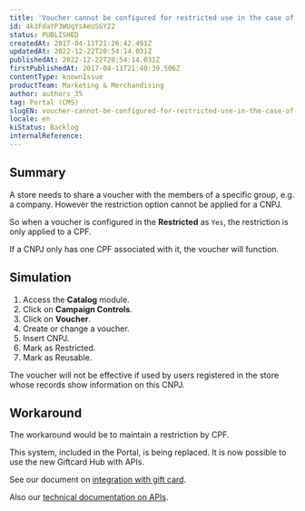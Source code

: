 ```yaml
---
title: 'Voucher cannot be configured for restricted use in the case of a CNPJ'
id: 4k3FdaYP3WUqYsAeUSGY22
status: PUBLISHED
createdAt: 2017-04-11T21:26:42.491Z
updatedAt: 2022-12-22T20:54:14.031Z
publishedAt: 2022-12-22T20:54:14.031Z
firstPublishedAt: 2017-04-11T21:40:39.506Z
contentType: knownIssue
productTeam: Marketing & Merchandising
author: authors_35
tag: Portal (CMS)
slugEN: voucher-cannot-be-configured-for-restricted-use-in-the-case-of-a-cnpj
locale: en
kiStatus: Backlog
internalReference: 
---
```


## Summary

A store needs to share a voucher with the members of a specific group, e.g. a company. However the restriction option cannot be applied for a CNPJ.

So when a voucher is configured in the __Restricted__ as `Yes`, the restriction is only applied to a CPF.

If a CNPJ only has one CPF associated with it, the voucher will function.

## Simulation

1. Access the __Catalog__ module.
2. Click on __Campaign Controls__.
3. Click on __Voucher__.
4. Create or change a voucher.
5. Insert CNPJ.
6. Mark as Restricted.
7. Mark as Reusable.

The voucher will not be effective if used by users registered in the store whose records show information on this CNPJ.

## Workaround

The workaround would be to maintain a restriction by CPF.

This system, included in the Portal, is being replaced. It is now possible to use the new Giftcard Hub with APIs.

See our document on [integration with gift 
card](/en/tutorial/how-to-integrate-with-a-gift-card/).

Also our [technical documentation on APIs](/en/developer-docs/).

